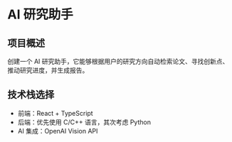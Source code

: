 # AI 研究助手

## 项目概述
创建一个 AI 研究助手，它能够根据用户的研究方向自动检索论文、寻找创新点、推动研究进度，并生成报告。

## 技术栈选择
- 前端：React + TypeScript
- 后端：优先使用 C/C++ 语言，其次考虑 Python
- AI 集成：OpenAI Vision API
